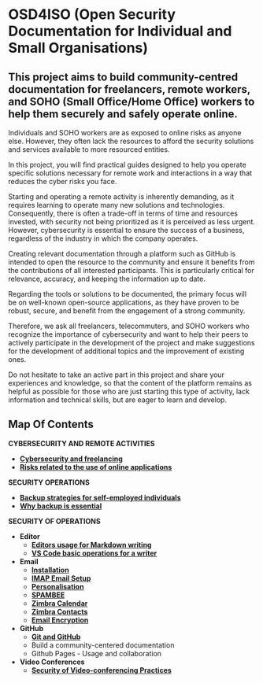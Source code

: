 # OSD4ISO (Open Security Documentation for Individual and Small Organisations)

## This project aims to build community-centred documentation for freelancers, remote workers, and SOHO (Small Office/Home Office) workers to help them securely and safely operate online.

Individuals and SOHO workers are as exposed to online risks as anyone else. However, they often lack the resources to afford the security solutions and services available to more resourced entities.

In this project, you will find practical guides designed to help you operate specific solutions necessary for remote work and interactions in a way that reduces the cyber risks you face.

Starting and operating a remote activity is inherently demanding, as it requires learning to operate many new solutions and technologies. Consequently, there is often a trade-off in terms of time and resources invested, with security not being prioritized as it is perceived as less urgent. However, cybersecurity is essential to ensure the success of a business, regardless of the industry in which the company operates.

Creating relevant documentation through a platform such as GitHub is intended to open the resource to the community and ensure it benefits from the contributions of all interested participants. This is particularly critical for relevance, accuracy, and keeping the information up to date.

Regarding the tools or solutions to be documented, the primary focus will be on well-known open-source applications, as they have proven to be robust, secure, and benefit from the engagement of a strong community. 

Therefore, we ask all freelancers, telecommuters, and SOHO workers who recognize the importance of cybersecurity and want to help their peers to actively participate in the development of the project and make suggestions for the development of additional topics and the improvement of existing ones. 

Do not hesitate to take an active part in this project and share your experiences and knowledge, so that the content of the platform remains as helpful as possible for those who are just starting this type of activity, lack information and technical skills, but are eager to learn and develop.

## Map Of Contents

**CYBERSECURITY AND REMOTE ACTIVITIES**
  *  [**Cybersecurity and freelancing**](https://attilacsontos.github.io/OSD4ISO/Cybersecurity_and_remote_activities/Cybersecurity_and_freelancing)
  *  [**Risks related to the use of online applications**](https://attilacsontos.github.io/OSD4ISO/Cybersecurity_and_remote_activities/Risks_related_to_the_use_of_online_applications)

**SECURITY OPERATIONS**
  * [**Backup strategies for self-employed individuals**](https://attilacsontos.github.io/OSD4ISO/Security_Operations/Backup/Backup_strategies_for_self-employed_individuals)
  * [**Why backup is essential**](https://attilacsontos.github.io/OSD4ISO/Security_Operations/Backup/The_importance_of_backup)

**SECURITY OF OPERATIONS**
  * **Editor**
    * [**Editors usage for Markdown writing**](https://attilacsontos.github.io/OSD4ISO/Security_of_Operations/Editor/Editors_usage_for_Markdown_writing)
    * [**VS Code basic operations for a writer**](https://attilacsontos.github.io/OSD4ISO/Security_of_Operations/Editor/VS_Code_basic_operations_for_a_writer)
  * **Email**
    * [**Installation**](https://attilacsontos.github.io/OSD4ISO/Security_of_Operations/Email/Installation)
    * [**IMAP Email Setup**](https://attilacsontos.github.io/OSD4ISO/Security_of_Operations/Email/IMAP_Email_Setup)
    * [**Personalisation**](https://attilacsontos.github.io/OSD4ISO/Security_of_Operations/Email/Personalisation)
    * [**SPAMBEE**](https://attilacsontos.github.io/OSD4ISO/Security_of_Operations/Email/SPAMBEE)
    * [**Zimbra Calendar**](https://attilacsontos.github.io/OSD4ISO/Security_of_Operations/Email/Zimbra_Calendar)
    * [**Zimbra Contacts**](https://attilacsontos.github.io/OSD4ISO/Security_of_Operations/Email/Zimbra_Contacts)
    * [**Email Encryption**](https://attilacsontos.github.io/OSD4ISO/Security_of_Operations/Email/Email_Encryption)
  * **GitHub**
    * [**Git and GitHub**](https://attilacsontos.github.io/OSD4ISO/Security_of_Operations/GitHub/Git_and_GitHub)
    * Build a community-centered documentation
    * Github Pages - Usage and collaboration
  * **Video Conferences**
    * [**Security of Video-conferencing Practices**](https://attilacsontos.github.io/OSD4ISO/Security_of_Operations/Video_conferences/Security_of_Video-conferencing_Practices)
